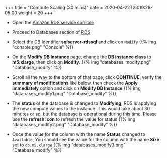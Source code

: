 +++
title = "Compute Scaling (30 mins)"
date = 2020-04-22T23:10:28-05:00
weight = 20
+++


* Open the [Amazon RDS  service console](https://us-east-1.console.aws.amazon.com/rds/home)  

* Proceed to Databases section of [RDS](https://console.aws.amazon.com/rds/home#databases:)

* Select the DB Identifier **sqlserver-rdssql** and click on `Modify`
{{% img "console.png" "Console" %}}

* On the **Modify DB Instance** page, change the **DB instance class** to **m5.xlarge**, then click on **Modify**.
{{% img "databases_modify.png" "Database_modify" %}}

* Scroll all the way to the bottom of that page, click **CONTINUE**, verify the **summary of modifications** like below, then check the **Apply immediately** option and click on **Modify DB Instance**
{{% img "databases_modify1.png" "Database_modify" %}}

* The **status** of the database is changed to **Modifying**, RDS is applying the new compute values to the instance. This would take about 30 minutes or so, but the database is operational during this time. Please use the **refresh icon** to refresh the value for status
{{% img "databases_modify2.png" "Database_modify" %}}

* Once the value for the column with the name **Status** changed to `Available`, You should see the value for the column with the name **Size** set to `db.m5.xlarge`
{{% img "databases_modify3.png" "Database_modify" %}}


